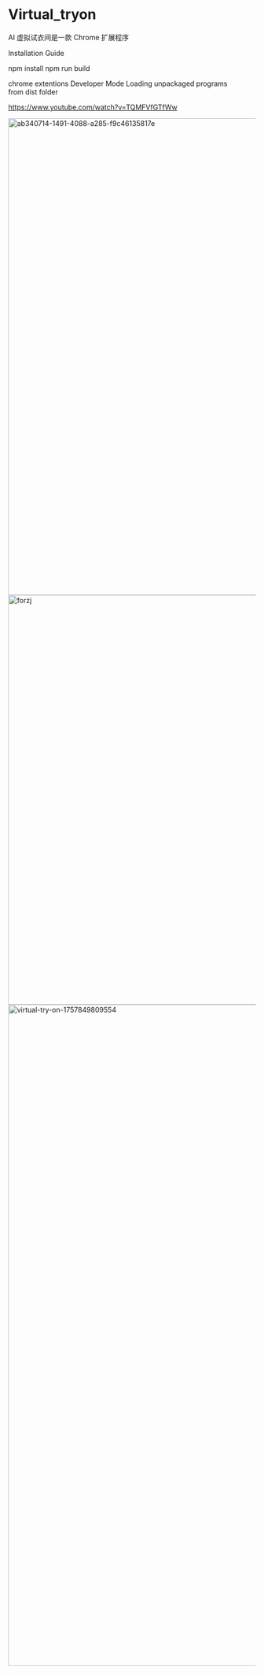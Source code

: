# Virtual_tryon
AI 虚拟试衣间是一款 Chrome 扩展程序

Installation Guide

npm install
npm run build

chrome extentions  Developer Mode 
Loading unpackaged programs  
from dist folder

https://www.youtube.com/watch?v=TQMFVfGTfWw

<img width="853" height="969" alt="ab340714-1491-4088-a285-f9c46135817e" src="https://github.com/user-attachments/assets/39cf4f2d-f089-4e05-a0b7-31ae7dd7bba2" />


<img width="1248" height="832" alt="forzj" src="https://github.com/user-attachments/assets/b6c953a0-02f1-49be-98cb-4bfe868d0b37" />


<img width="768" height="1344" alt="virtual-try-on-1757849809554" src="https://github.com/user-attachments/assets/7df1c068-119d-49dc-b113-4a74d08d3bbb" />


